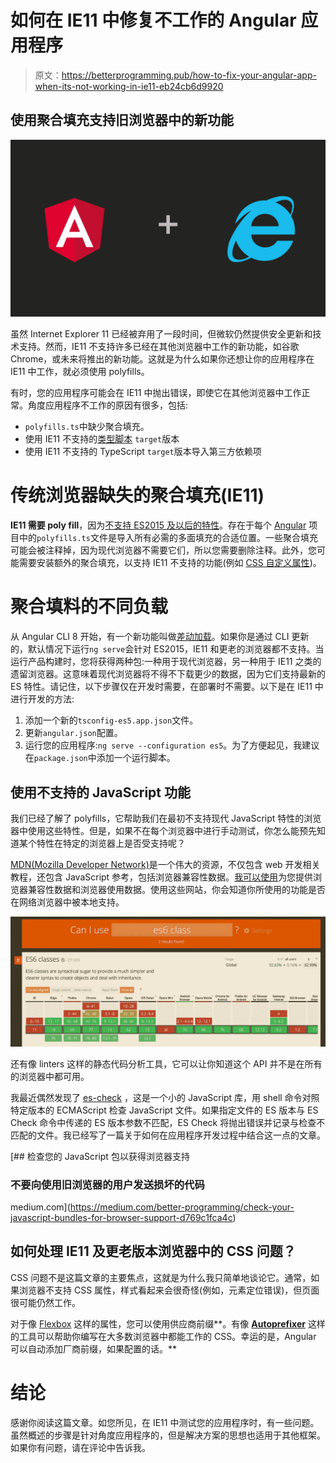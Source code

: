 # 如何在 IE11 中修复不工作的 Angular 应用程序

> 原文：<https://betterprogramming.pub/how-to-fix-your-angular-app-when-its-not-working-in-ie11-eb24cb6d9920>

## 使用聚合填充支持旧浏览器中的新功能

![](img/293971ddf2e38f0af60ccc6c1dfd1dd0.png)

虽然 Internet Explorer 11 已经被弃用了一段时间，但微软仍然提供安全更新和技术支持。然而，IE11 不支持许多已经在其他浏览器中工作的新功能，如谷歌 Chrome，或未来将推出的新功能。这就是为什么如果你还想让你的应用程序在 IE11 中工作，就必须使用 polyfills。

有时，您的应用程序可能会在 IE11 中抛出错误，即使它在其他浏览器中工作正常。角度应用程序不工作的原因有很多，包括:

*   `polyfills.ts`中缺少聚合填充。
*   使用 IE11 不支持的[类型脚本](https://www.typescriptlang.org/) `target`版本
*   使用 IE11 不支持的 TypeScript `target`版本导入第三方依赖项

# **传统浏览器缺失的聚合填充(IE11)**

**IE11 需要 poly fill**，因为[不支持 ES2015 及以后的特性](http://es6-features.org/#Constants)。存在于每个 [Angular](https://angular.io/) 项目中的`polyfills.ts`文件是导入所有必需的多面填充的合适位置。一些聚合填充可能会被注释掉，因为现代浏览器不需要它们，所以您需要删除注释。此外，您可能需要安装额外的聚合填充，以支持 IE11 不支持的功能(例如 [CSS 自定义属性](https://developer.mozilla.org/en-US/docs/Web/CSS/--*))。

# 聚合填料的不同负载

从 Angular CLI 8 开始，有一个新功能叫做[差动加载](https://blog.ninja-squad.com/2019/05/29/angular-cli-8.0/)。如果你是通过 CLI 更新的，默认情况下运行`ng serve`会针对 ES2015，IE11 和更老的浏览器都不支持。当运行产品构建时，您将获得两种包:一种用于现代浏览器，另一种用于 IE11 之类的遗留浏览器。这意味着现代浏览器将不得不下载更少的数据，因为它们支持最新的 ES 特性。请记住，以下步骤仅在开发时需要，在部署时不需要。以下是在 IE11 中进行开发的方法:

1.  添加一个新的`tsconfig-es5.app.json`文件。
2.  更新`angular.json`配置。
3.  运行您的应用程序:`ng serve --configuration es5`。为了方便起见，我建议在`package.json`中添加一个运行脚本。

## 使用不支持的 JavaScript 功能

我们已经了解了 polyfills，它帮助我们在最初不支持现代 JavaScript 特性的浏览器中使用这些特性。但是，如果不在每个浏览器中进行手动测试，你怎么能预先知道某个特性在特定的浏览器上是否受支持呢？

[MDN(Mozilla Developer Network)](https://developer.mozilla.org/en-US/#)是一个伟大的资源，不仅包含 web 开发相关教程，还包含 JavaScript 参考，包括浏览器兼容性数据。[我可以使用](https://caniuse.com/#home)为您提供浏览器兼容性数据和浏览器使用数据。使用这些网站，你会知道你所使用的功能是否在网络浏览器中被本地支持。

![](img/a5a96630126e2a9d94417840041505c1.png)

还有像 linters 这样的静态代码分析工具，它可以让你知道这个 API 并不是在所有的浏览器中都可用。

我最近偶然发现了 [es-check](https://github.com/dollarshaveclub/es-check) ，这是一个小的 JavaScript 库，用 shell 命令对照特定版本的 ECMAScript 检查 JavaScript 文件。如果指定文件的 ES 版本与 ES Check 命令中传递的 ES 版本参数不匹配，ES Check 将抛出错误并记录与检查不匹配的文件。我已经写了一篇关于如何在应用程序开发过程中结合这一点的文章。

[](https://medium.com/better-programming/check-your-javascript-bundles-for-browser-support-d769c1fca4c) [## 检查您的 JavaScript 包以获得浏览器支持

### 不要向使用旧浏览器的用户发送损坏的代码

medium.com](https://medium.com/better-programming/check-your-javascript-bundles-for-browser-support-d769c1fca4c) 

## 如何处理 IE11 及更老版本浏览器中的 CSS 问题？

CSS 问题不是这篇文章的主要焦点，这就是为什么我只简单地谈论它。通常，如果浏览器不支持 CSS 属性，样式看起来会很奇怪(例如，元素定位错误)，但页面很可能仍然工作。

对于像 [Flexbox](https://developer.mozilla.org/en-US/docs/Web/CSS/CSS_Flexible_Box_Layout/Basic_Concepts_of_Flexbox) 这样的属性，您可以使用供应商前缀**。有像 [**Autoprefixer**](https://github.com/postcss/autoprefixer) 这样的工具可以帮助你编写在大多数浏览器中都能工作的 CSS。幸运的是，Angular 可以自动添加厂商前缀，如果配置的话。**

# 结论

感谢你阅读这篇文章。如您所见，在 IE11 中测试您的应用程序时，有一些问题。虽然概述的步骤是针对角度应用程序的，但是解决方案的思想也适用于其他框架。如果你有问题，请在评论中告诉我。